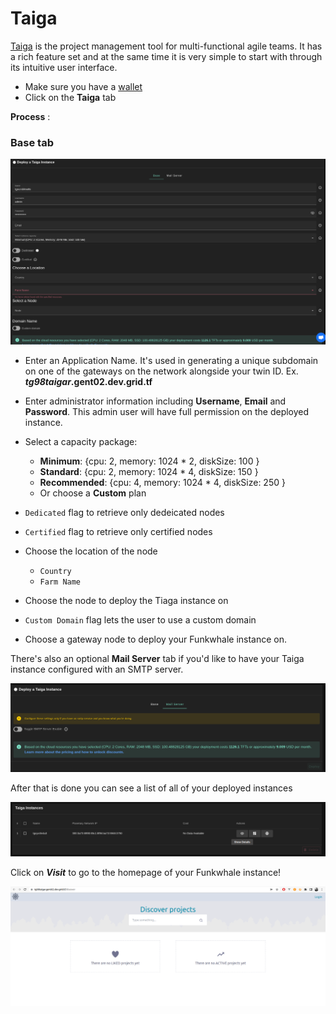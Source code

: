 # Taiga

[Taiga](https://www.taiga.io/) is the project management tool for multi-functional agile teams. It has a rich feature set and at the same time it is very simple to start with through its intuitive user interface.


- Make sure you have a [wallet](./wallet_connector.md)
- Click on the **Taiga** tab

__Process__ :

### **Base** tab

![ ](../img/taiga1.png)

- Enter an Application Name. It's used in generating a unique subdomain on one of the gateways on the network alongside your twin ID. Ex. ***tg98taigar*.gent02.dev.grid.tf**

- Enter administrator information including **Username**, **Email** and **Password**. This admin user will have full permission on the deployed instance.
- Select a capacity package:
    - **Minimum**: {cpu: 2, memory: 1024 * 2, diskSize: 100 }
    - **Standard**: {cpu: 2, memory: 1024 * 4, diskSize: 150 }
    - **Recommended**: {cpu: 4, memory: 1024 * 4, diskSize: 250 }
    - Or choose a **Custom** plan

- `Dedicated` flag to retrieve only dedeicated nodes 
- `Certified` flag to retrieve only certified nodes 
- Choose the location of the node
   - `Country`
   - `Farm Name`
- Choose the node to deploy the Tiaga instance on
- `Custom Domain` flag lets the user to use a custom domain
- Choose a gateway node to deploy your Funkwhale instance on.



There's also an optional **Mail Server** tab if you'd like to have your Taiga instance configured with an SMTP server.

![ ](../img/taiga4.png)

After that is done you can see a list of all of your deployed instances

![ ](../img/taiga5.png)

Click on ***Visit*** to go to the homepage of your Funkwhale instance!

![ ](../img/taiga6.png)
